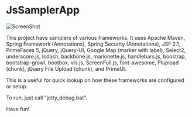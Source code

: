 JsSamplerApp
======================

![ScreenShot](http://i.imgur.com/lygop9D.png)


This project have samplers of various frameworks. It uses Apache Maven, Spring Framework (Annotations),
Spring Security (Annotations), JSF 2.1, PrimeFaces 5, jQuery, jQuery-UI, Google Map (marker with label),
Select2, underscore.js, lodash, backbone.js, marionette.js, handlebars.js, boostrap, bootstrap-growl,
bootbox, vis.js, ScreenFull.js, font-awesome, Plupload (chunk), jQuery File Upload (chunk), and PrimeUI.

This is a useful for quick lookup on how these frameworks are configured or setup.

To run, just call "jetty_debug.bat".

Have fun!